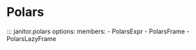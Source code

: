 # Polars

::: janitor.polars
    options:
      members:
      - PolarsExpr
      - PolarsFrame
      - PolarsLazyFrame
